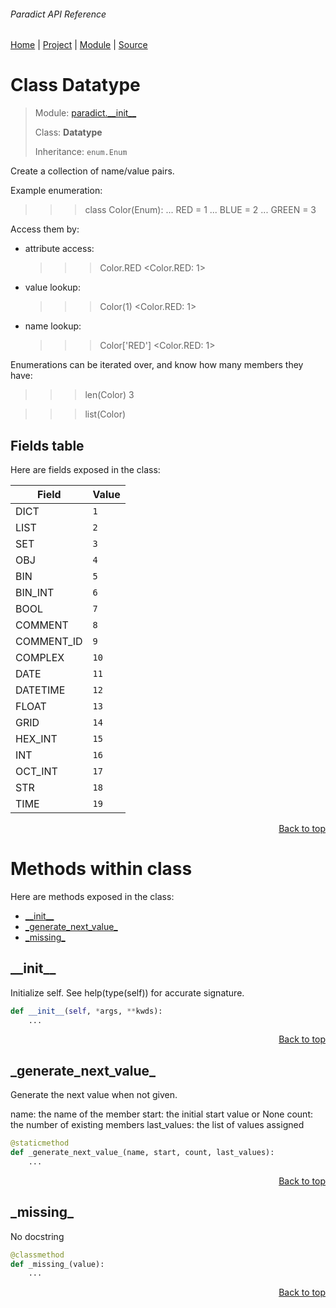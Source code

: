 ###### Paradict API Reference
[Home](/docs/api/README.md) | [Project](/README.md) | [Module](/docs/api/modules/paradict/__init__/README.md) | [Source](/paradict/__init__.py)

# Class Datatype
> Module: [paradict.\_\_init\_\_](/docs/api/modules/paradict/__init__/README.md)
>
> Class: **Datatype**
>
> Inheritance: `enum.Enum`

Create a collection of name/value pairs.

Example enumeration:

>>> class Color(Enum):
...     RED = 1
...     BLUE = 2
...     GREEN = 3

Access them by:

- attribute access:

  >>> Color.RED
  <Color.RED: 1>

- value lookup:

  >>> Color(1)
  <Color.RED: 1>

- name lookup:

  >>> Color['RED']
  <Color.RED: 1>

Enumerations can be iterated over, and know how many members they have:

>>> len(Color)
3

>>> list(Color)

## Fields table
Here are fields exposed in the class:

| Field | Value |
| --- | --- |
| DICT | `1` |
| LIST | `2` |
| SET | `3` |
| OBJ | `4` |
| BIN | `5` |
| BIN\_INT | `6` |
| BOOL | `7` |
| COMMENT | `8` |
| COMMENT\_ID | `9` |
| COMPLEX | `10` |
| DATE | `11` |
| DATETIME | `12` |
| FLOAT | `13` |
| GRID | `14` |
| HEX\_INT | `15` |
| INT | `16` |
| OCT\_INT | `17` |
| STR | `18` |
| TIME | `19` |

<p align="right"><a href="#paradict-api-reference">Back to top</a></p>

# Methods within class
Here are methods exposed in the class:
- [\_\_init\_\_](#__init__)
- [\_generate\_next\_value\_](#_generate_next_value_)
- [\_missing\_](#_missing_)

## \_\_init\_\_
Initialize self.  See help(type(self)) for accurate signature.

```python
def __init__(self, *args, **kwds):
    ...
```

<p align="right"><a href="#paradict-api-reference">Back to top</a></p>

## \_generate\_next\_value\_
Generate the next value when not given.

name: the name of the member
start: the initial start value or None
count: the number of existing members
last_values: the list of values assigned

```python
@staticmethod
def _generate_next_value_(name, start, count, last_values):
    ...
```

<p align="right"><a href="#paradict-api-reference">Back to top</a></p>

## \_missing\_
No docstring

```python
@classmethod
def _missing_(value):
    ...
```

<p align="right"><a href="#paradict-api-reference">Back to top</a></p>
